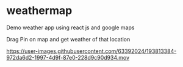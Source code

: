 # weathermap
Demo weather app using react js and google maps

Drag Pin on map and get weather of that location

https://user-images.githubusercontent.com/63392024/193813384-972da6d2-1997-4d9f-87e0-228d9c90d934.mov
